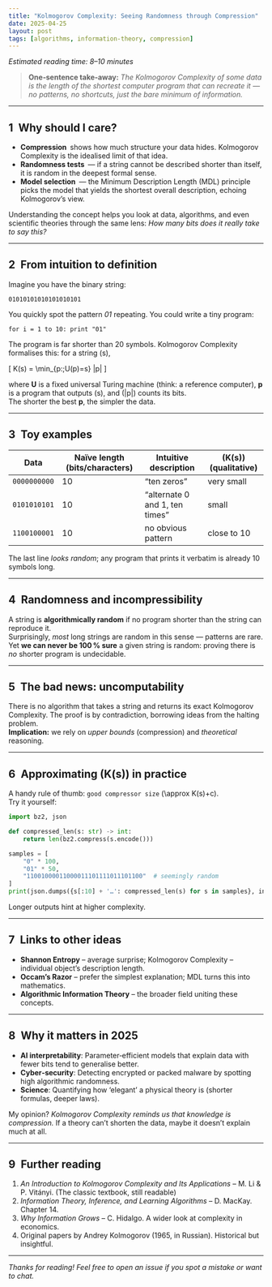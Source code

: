 ```yaml
---
title: "Kolmogorov Complexity: Seeing Randomness through Compression"
date: 2025-04-25
layout: post
tags: [algorithms, information-theory, compression]
---
```


_Estimated reading time: 8–10 minutes_

> **One‑sentence take‑away:** _The Kolmogorov Complexity of some data is the length of the shortest computer program that can recreate it — no patterns, no shortcuts, just the bare minimum of information._

---

## 1 Why should I care?

- **Compression** shows how much structure your data hides. Kolmogorov Complexity is the idealised limit of that idea.
- **Randomness tests** — if a string cannot be described shorter than itself, it is random in the deepest formal sense.
- **Model selection** — the Minimum Description Length (MDL) principle picks the model that yields the shortest overall description, echoing Kolmogorov’s view.

Understanding the concept helps you look at data, algorithms, and even scientific theories through the same lens: _How many bits does it really take to say this?_

---

## 2 From intuition to definition

Imagine you have the binary string:

```
01010101010101010101
```

You quickly spot the pattern _01_ repeating. You could write a tiny program:

```pseudo
for i = 1 to 10: print "01"
```

The program is far shorter than 20 symbols. Kolmogorov Complexity formalises this: for a string \(s\),

\[ K(s) = \min\_{p:\;U(p)=s} |p| \]

where **U** is a fixed universal Turing machine (think: a reference computer), **p** is a program that outputs \(s\), and \(|p|\) counts its bits.  
The shorter the best **p**, the simpler the data.

---

## 3 Toy examples

| Data         | Naïve length (bits/characters) | Intuitive description          | \(K(s)\) (qualitative) |
| ------------ | ------------------------------ | ------------------------------ | ---------------------- |
| `0000000000` | 10                             | “ten zeros”                    | very small             |
| `0101010101` | 10                             | “alternate 0 and 1, ten times” | small                  |
| `1100100001` | 10                             | no obvious pattern             | close to 10            |

The last line _looks random_; any program that prints it verbatim is already 10 symbols long.

---

## 4 Randomness and incompressibility

A string is **algorithmically random** if no program shorter than the string can reproduce it.  
Surprisingly, _most_ long strings are random in this sense — patterns are rare.  
Yet **we can never be 100 % sure** a given string is random: proving there is _no_ shorter program is undecidable.

---

## 5 The bad news: uncomputability

There is no algorithm that takes a string and returns its exact Kolmogorov Complexity. The proof is by contradiction, borrowing ideas from the halting problem.  
**Implication:** we rely on _upper bounds_ (compression) and _theoretical_ reasoning.

---

## 6 Approximating \(K(s)\) in practice

A handy rule of thumb: `good compressor size` \(\approx K(s)+c\).  
Try it yourself:

```python
import bz2, json

def compressed_len(s: str) -> int:
    return len(bz2.compress(s.encode()))

samples = [
    "0" * 100,
    "01" * 50,
    "11001000011000011101111011101100"  # seemingly random
]
print(json.dumps({s[:10] + '…': compressed_len(s) for s in samples}, indent=2))
```

Longer outputs hint at higher complexity.

---

## 7 Links to other ideas

- **Shannon Entropy** – average surprise; Kolmogorov Complexity – individual object’s description length.
- **Occam’s Razor** – prefer the simplest explanation; MDL turns this into mathematics.
- **Algorithmic Information Theory** – the broader field uniting these concepts.

---

## 8 Why it matters in 2025

- **AI interpretability**: Parameter‑efficient models that explain data with fewer bits tend to generalise better.
- **Cyber‑security**: Detecting encrypted or packed malware by spotting high algorithmic randomness.
- **Science**: Quantifying how ‘elegant’ a physical theory is (shorter formulas, deeper laws).

My opinion? _Kolmogorov Complexity reminds us that knowledge is compression._ If a theory can’t shorten the data, maybe it doesn’t explain much at all.

---

## 9 Further reading

1. _An Introduction to Kolmogorov Complexity and Its Applications_ – M. Li & P. Vitányi. (The classic textbook, still readable)
2. _Information Theory, Inference, and Learning Algorithms_ – D. MacKay. Chapter 14.
3. _Why Information Grows_ – C. Hidalgo. A wider look at complexity in economics.
4. Original papers by Andrey Kolmogorov (1965, in Russian). Historical but insightful.

---

_Thanks for reading! Feel free to open an issue if you spot a mistake or want to chat._
